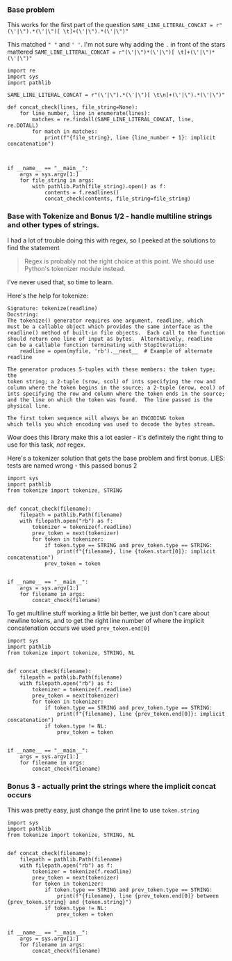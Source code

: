 ### Base problem

This works for the first part of the question
`SAME_LINE_LITERAL_CONCAT = r"(\'|\").*(\'|\")[ \t]+(\'|\").*(\'|\")"`

This matched `" "` and `' '`. I'm not sure why adding the `.` in front of the stars mattered
`SAME_LINE_LITERAL_CONCAT = r"(\'|\")*(\'|\")[ \t]+(\'|\")*(\'|\")"`

```
import re
import sys
import pathlib

SAME_LINE_LITERAL_CONCAT = r"(\'|\").*(\'|\")[ \t\n]+(\'|\").*(\'|\")"

def concat_check(lines, file_string=None):
    for line_number, line in enumerate(lines):
        matches = re.findall(SAME_LINE_LITERAL_CONCAT, line, re.DOTALL)
        for match in matches:
            print(f"{file_string}, line {line_number + 1}: implicit concatenation")



if __name__ == "__main__":
    args = sys.argv[1:]
    for file_string in args:
        with pathlib.Path(file_string).open() as f:
            contents = f.readlines()
            concat_check(contents, file_string=file_string)
```



### Base with Tokenize and Bonus 1/2 - handle multiline strings and other types of strings.

I had a lot of trouble doing this with regex, so I peeked at the solutions to find the statement
> Regex is probably not the right choice at this point. We should use Python's tokenizer module instead.

I've never used that, so time to learn.

Here's the help for tokenize:
```
Signature: tokenize(readline)
Docstring:
The tokenize() generator requires one argument, readline, which
must be a callable object which provides the same interface as the
readline() method of built-in file objects.  Each call to the function
should return one line of input as bytes.  Alternatively, readline
can be a callable function terminating with StopIteration:
    readline = open(myfile, 'rb').__next__  # Example of alternate readline

The generator produces 5-tuples with these members: the token type; the
token string; a 2-tuple (srow, scol) of ints specifying the row and
column where the token begins in the source; a 2-tuple (erow, ecol) of
ints specifying the row and column where the token ends in the source;
and the line on which the token was found.  The line passed is the
physical line.

The first token sequence will always be an ENCODING token
which tells you which encoding was used to decode the bytes stream.
```

Wow does this library make this a lot easier - it's definitely the right thing to use for this task, _not_ regex.

Here's a tokenizer solution that gets the base problem and first bonus.
LIES: tests are named wrong - this passed bonus 2

```
import sys
import pathlib
from tokenize import tokenize, STRING


def concat_check(filename):
    filepath = pathlib.Path(filename)
    with filepath.open("rb") as f:
        tokenizer = tokenize(f.readline)
        prev_token = next(tokenizer)
        for token in tokenizer:
            if token.type == STRING and prev_token.type == STRING:
                print(f"{filename}, line {token.start[0]}: implicit concatenation")
            prev_token = token


if __name__ == "__main__":
    args = sys.argv[1:]
    for filename in args:
        concat_check(filename)

```

To get multiline stuff working a little bit better, we just don't care about newline tokens, and to get the right line number of where the implicit concatenation occurs we used `prev_token.end[0]`

```
import sys
import pathlib
from tokenize import tokenize, STRING, NL


def concat_check(filename):
    filepath = pathlib.Path(filename)
    with filepath.open("rb") as f:
        tokenizer = tokenize(f.readline)
        prev_token = next(tokenizer)
        for token in tokenizer:
            if token.type == STRING and prev_token.type == STRING:
                print(f"{filename}, line {prev_token.end[0]}: implicit concatenation")
            if token.type != NL:
                prev_token = token


if __name__ == "__main__":
    args = sys.argv[1:]
    for filename in args:
        concat_check(filename)
```

### Bonus 3 - actually print the strings where the implicit concat occurs
This was pretty easy, just change the print line to use `token.string`

```
import sys
import pathlib
from tokenize import tokenize, STRING, NL


def concat_check(filename):
    filepath = pathlib.Path(filename)
    with filepath.open("rb") as f:
        tokenizer = tokenize(f.readline)
        prev_token = next(tokenizer)
        for token in tokenizer:
            if token.type == STRING and prev_token.type == STRING:
                print(f"{filename}, line {prev_token.end[0]} between {prev_token.string} and {token.string}")
            if token.type != NL:
                prev_token = token


if __name__ == "__main__":
    args = sys.argv[1:]
    for filename in args:
        concat_check(filename)
```

